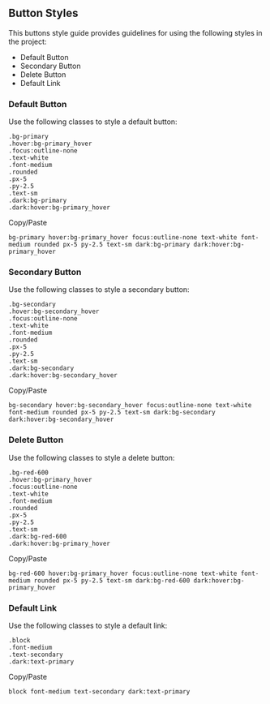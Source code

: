## Button Styles

This buttons style guide provides guidelines for using the following styles in the project:

- Default Button
- Secondary Button
- Delete Button
- Default Link

### Default Button

Use the following classes to style a default button:

```
.bg-primary
.hover:bg-primary_hover
.focus:outline-none
.text-white
.font-medium
.rounded
.px-5
.py-2.5
.text-sm
.dark:bg-primary
.dark:hover:bg-primary_hover
```

Copy/Paste
```
bg-primary hover:bg-primary_hover focus:outline-none text-white font-medium rounded px-5 py-2.5 text-sm dark:bg-primary dark:hover:bg-primary_hover
```

### Secondary Button

Use the following classes to style a secondary button:

```
.bg-secondary
.hover:bg-secondary_hover
.focus:outline-none
.text-white
.font-medium
.rounded
.px-5
.py-2.5
.text-sm
.dark:bg-secondary
.dark:hover:bg-secondary_hover
```

Copy/Paste
```
bg-secondary hover:bg-secondary_hover focus:outline-none text-white font-medium rounded px-5 py-2.5 text-sm dark:bg-secondary dark:hover:bg-secondary_hover
```

### Delete Button

Use the following classes to style a delete button:

```
.bg-red-600
.hover:bg-primary_hover
.focus:outline-none
.text-white
.font-medium
.rounded
.px-5
.py-2.5
.text-sm
.dark:bg-red-600
.dark:hover:bg-primary_hover
```

Copy/Paste
```
bg-red-600 hover:bg-primary_hover focus:outline-none text-white font-medium rounded px-5 py-2.5 text-sm dark:bg-red-600 dark:hover:bg-primary_hover
```

### Default Link

Use the following classes to style a default link:

```
.block
.font-medium
.text-secondary
.dark:text-primary
```

Copy/Paste
```
block font-medium text-secondary dark:text-primary
```